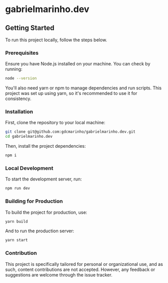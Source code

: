 # gabrielmarinho.dev

## Getting Started

To run this project locally, follow the steps below.

### Prerequisites

Ensure you have Node.js installed on your machine. You can check by running:

```bash
node --version
```

You'll also need yarn or npm to manage dependencies and run scripts. This project was set up using yarn, so it's recommended to use it for consistency.

### Installation
First, clone the repository to your local machine:
```bash
git clone git@github.com:gdcmarinho/gabrielmarinho.dev.git
cd gabrielmarinho.dev
```
Then, install the project dependencies:
```bash
npm i
```

### Local Development
To start the development server, run:
```bash
npm run dev
```

### Building for Production
To build the project for production, use:

```bash
yarn build
```

And to run the production server:
```bash
yarn start
```

### Contribution
This project is specifically tailored for personal or organizational use, and as such, content contributions are not accepted. However, any feedback or suggestions are welcome through the issue tracker.